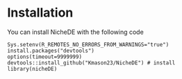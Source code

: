 # Installation
You can install NicheDE with the following code
```
Sys.setenv(R_REMOTES_NO_ERRORS_FROM_WARNINGS="true")
install.packages("devtools")
options(timeout=9999999)
devtools::install_github("Kmason23/NicheDE") # install
library(nicheDE)
```
